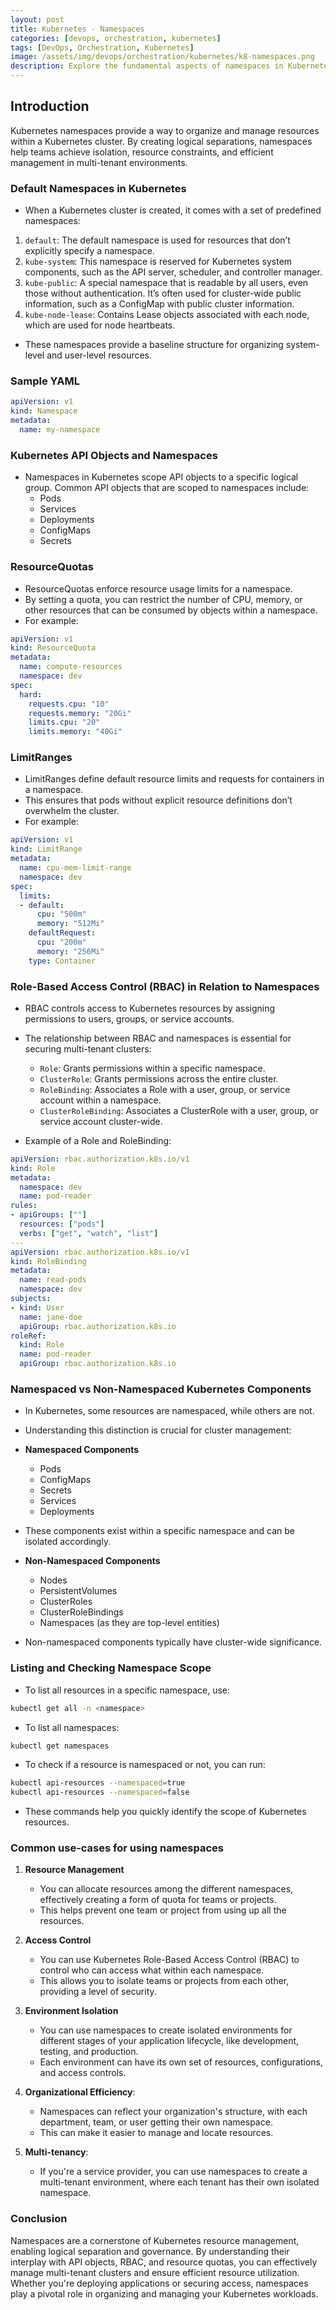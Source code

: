 ```yaml
---
layout: post
title: Kubernetes - Namespaces
categories: [devops, orchestration, kubernetes]
tags: [DevOps, Orchestration, Kubernetes]
image: /assets/img/devops/orchestration/kubernetes/k8-namespaces.png
description: Explore the fundamental aspects of namespaces in Kubernetes
---
```


## Introduction

Kubernetes namespaces provide a way to organize and manage resources within a Kubernetes cluster. By creating logical separations, namespaces help teams achieve isolation, resource constraints, and efficient management in multi-tenant environments.

### Default Namespaces in Kubernetes

- When a Kubernetes cluster is created, it comes with a set of predefined namespaces:

1. `default`: The default namespace is used for resources that don’t explicitly specify a namespace.
2. `kube-system`: This namespace is reserved for Kubernetes system components, such as the API server, scheduler, and controller manager.
3. `kube-public`: A special namespace that is readable by all users, even those without authentication. It’s often used for cluster-wide public information, such as a ConfigMap with public cluster information.
4. `kube-node-lease`: Contains Lease objects associated with each node, which are used for node heartbeats.

- These namespaces provide a baseline structure for organizing system-level and user-level resources.

### Sample YAML

  ```yaml
  apiVersion: v1
  kind: Namespace
  metadata:
    name: my-namespace
  ```

### Kubernetes API Objects and Namespaces

- Namespaces in Kubernetes scope API objects to a specific logical group. Common API objects that are scoped to namespaces include:
  - Pods
  - Services
  - Deployments
  - ConfigMaps
  - Secrets

### ResourceQuotas

- ResourceQuotas enforce resource usage limits for a namespace.
- By setting a quota, you can restrict the number of CPU, memory, or other resources that can be consumed by objects within a namespace.
- For example:

```yaml
apiVersion: v1
kind: ResourceQuota
metadata:
  name: compute-resources
  namespace: dev
spec:
  hard:
    requests.cpu: "10"
    requests.memory: "20Gi"
    limits.cpu: "20"
    limits.memory: "40Gi"
```

### LimitRanges

- LimitRanges define default resource limits and requests for containers in a namespace.
- This ensures that pods without explicit resource definitions don’t overwhelm the cluster.
- For example:

```yaml
apiVersion: v1
kind: LimitRange
metadata:
  name: cpu-mem-limit-range
  namespace: dev
spec:
  limits:
  - default:
      cpu: "500m"
      memory: "512Mi"
    defaultRequest:
      cpu: "200m"
      memory: "256Mi"
    type: Container
```

### Role-Based Access Control (RBAC) in Relation to Namespaces

- RBAC controls access to Kubernetes resources by assigning permissions to users, groups, or service accounts.
- The relationship between RBAC and namespaces is essential for securing multi-tenant clusters:
  - `Role`: Grants permissions within a specific namespace.
  - `ClusterRole`: Grants permissions across the entire cluster.
  - `RoleBinding`: Associates a Role with a user, group, or service account within a namespace.
  - `ClusterRoleBinding`: Associates a ClusterRole with a user, group, or service account cluster-wide.

- Example of a Role and RoleBinding:

```yaml
apiVersion: rbac.authorization.k8s.io/v1
kind: Role
metadata:
  namespace: dev
  name: pod-reader
rules:
- apiGroups: [""]
  resources: ["pods"]
  verbs: ["get", "watch", "list"]
---
apiVersion: rbac.authorization.k8s.io/v1
kind: RoleBinding
metadata:
  name: read-pods
  namespace: dev
subjects:
- kind: User
  name: jane-doe
  apiGroup: rbac.authorization.k8s.io
roleRef:
  kind: Role
  name: pod-reader
  apiGroup: rbac.authorization.k8s.io
```

### Namespaced vs Non-Namespaced Kubernetes Components

- In Kubernetes, some resources are namespaced, while others are not. 
- Understanding this distinction is crucial for cluster management:
- **Namespaced Components**
  - Pods
  - ConfigMaps
  - Secrets
  - Services
  - Deployments

- These components exist within a specific namespace and can be isolated accordingly.

- **Non-Namespaced Components**
  - Nodes
  - PersistentVolumes
  - ClusterRoles
  - ClusterRoleBindings
  - Namespaces (as they are top-level entities)
- Non-namespaced components typically have cluster-wide significance.

### Listing and Checking Namespace Scope

- To list all resources in a specific namespace, use:

```sh
kubectl get all -n <namespace>
```

- To list all namespaces:

```sh
kubectl get namespaces
```

- To check if a resource is namespaced or not, you can run:

```sh
kubectl api-resources --namespaced=true
kubectl api-resources --namespaced=false
```

- These commands help you quickly identify the scope of Kubernetes resources.

### Common use-cases for using namespaces

1. **Resource Management**
    - You can allocate resources among the different namespaces, effectively creating a form of quota for teams or projects.
    - This helps prevent one team or project from using up all the resources.

2. **Access Control**
    - You can use Kubernetes Role-Based Access Control (RBAC) to control who can access what within each namespace.
    - This allows you to isolate teams or projects from each other, providing a level of security.

3. **Environment Isolation**
    - You can use namespaces to create isolated environments for different stages of your application lifecycle, like development, testing, and production.
    - Each environment can have its own set of resources, configurations, and access controls.

4. **Organizational Efficiency**:
    - Namespaces can reflect your organization's structure, with each department, team, or user getting their own namespace.
    - This can make it easier to manage and locate resources.

5. **Multi-tenancy**:
    - If you're a service provider, you can use namespaces to create a multi-tenant environment, where each tenant has their own isolated namespace.

### Conclusion

Namespaces are a cornerstone of Kubernetes resource management, enabling logical separation and governance. By understanding their interplay with API objects, RBAC, and resource quotas, you can effectively manage multi-tenant clusters and ensure efficient resource utilization. Whether you're deploying applications or securing access, namespaces play a pivotal role in organizing and managing your Kubernetes workloads.
